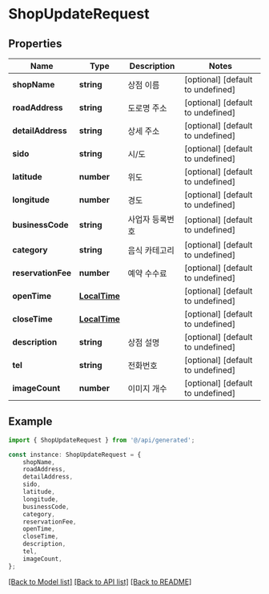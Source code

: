 # ShopUpdateRequest


## Properties

Name | Type | Description | Notes
------------ | ------------- | ------------- | -------------
**shopName** | **string** | 상점 이름 | [optional] [default to undefined]
**roadAddress** | **string** | 도로명 주소 | [optional] [default to undefined]
**detailAddress** | **string** | 상세 주소 | [optional] [default to undefined]
**sido** | **string** | 시/도 | [optional] [default to undefined]
**latitude** | **number** | 위도 | [optional] [default to undefined]
**longitude** | **number** | 경도 | [optional] [default to undefined]
**businessCode** | **string** | 사업자 등록번호 | [optional] [default to undefined]
**category** | **string** | 음식 카테고리 | [optional] [default to undefined]
**reservationFee** | **number** | 예약 수수료 | [optional] [default to undefined]
**openTime** | [**LocalTime**](LocalTime.md) |  | [optional] [default to undefined]
**closeTime** | [**LocalTime**](LocalTime.md) |  | [optional] [default to undefined]
**description** | **string** | 상점 설명 | [optional] [default to undefined]
**tel** | **string** | 전화번호 | [optional] [default to undefined]
**imageCount** | **number** | 이미지 개수 | [optional] [default to undefined]

## Example

```typescript
import { ShopUpdateRequest } from '@/api/generated';

const instance: ShopUpdateRequest = {
    shopName,
    roadAddress,
    detailAddress,
    sido,
    latitude,
    longitude,
    businessCode,
    category,
    reservationFee,
    openTime,
    closeTime,
    description,
    tel,
    imageCount,
};
```

[[Back to Model list]](../README.md#documentation-for-models) [[Back to API list]](../README.md#documentation-for-api-endpoints) [[Back to README]](../README.md)
